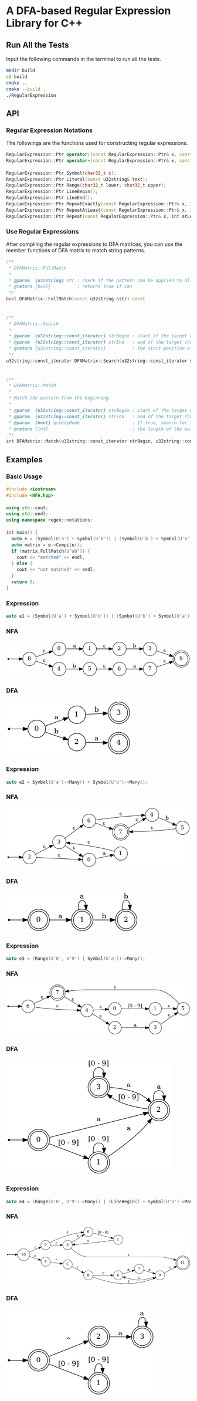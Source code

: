 # A DFA-based Regular Expression Library for C++

## Run All the Tests

Input the following commands in the terminal to run all the tests.

```bash
mkdir build
cd build
cmake ..
cmake --build .
./RegularExpression
```

## API

### Regular Expression Notations

The followings are the functions used for constructing regular expressions.

```cpp
RegularExpression::Ptr operator|(const RegularExpression::Ptr& x, const RegularExpression::Ptr& y);
RegularExpression::Ptr operator+(const RegularExpression::Ptr& x, const RegularExpression::Ptr& y);

RegularExpression::Ptr Symbol(char32_t c);
RegularExpression::Ptr Literal(const u32string& text);
RegularExpression::Ptr Range(char32_t lower, char32_t upper);
RegularExpression::Ptr LineBegin();
RegularExpression::Ptr LineEnd();
RegularExpression::Ptr RepeatExactly(const RegularExpression::Ptr& x, int times);
RegularExpression::Ptr RepeatAtLeast(const RegularExpression::Ptr& x, int times);
RegularExpression::Ptr Repeat(const RegularExpression::Ptr& x, int atLeast, int atMost);
```

### Use Regular Expressions

After compiling the regular expressions to DFA matrices, you can use the member functions of DFA matrix to match string patterns.

```cpp
/**
 * DFAMatrix::FullMatch
 * 
 * @param  {u32string} str : check if the pattern can be applied to all of the string
 * @return {bool}          : returns true if can
 */
bool DFAMatrix::FullMatch(const u32string &str) const


/**
 * DFAMatrix::Search
 *
 * @param  {u32string::const_iterator} strBegin : start of the target character range
 * @param  {u32string::const_iterator} strEnd   : end of the target character range
 * @return {u32string::const_iterator}          : The start position of the first occurrence of the pattern. It equals to "strEnd" if the pattern is not found.
 */
u32string::const_iterator DFAMatrix::Search(u32string::const_iterator strBegin, u32string::const_iterator strEnd) const


/**
 * DFAMatrix::Match
 *
 * Match the pattern from the beginning.
 *
 * @param  {u32string::const_iterator} strBegin : start of the target character range
 * @param  {u32string::const_iterator} strEnd   : end of the target character range
 * @param  {bool} greedyMode                    : If true, search for the longest match. Otherwise, return immediately once matched.
 * @return {int}                                : the length of the matched string. -1 if no match.
 */
int DFAMatrix::Match(u32string::const_iterator strBegin, u32string::const_iterator strEnd, bool greedyMode) const
```

## Examples

### Basic Usage

```cpp
#include <iostream>
#include <NFA.hpp>

using std::cout;
using std::endl;
using namespace regex::notations;

int main() {
  auto e = (Symbol(U'a') + Symbol(U'b')) | (Symbol(U'b') + Symbol(U'a'));
  auto matrix = e->Compile();
  if (matrix.FullMatch(U"ab")) {
    cout << "matched" << endl;
  } else {
    cout << "not matched" << endl;
  }
  return 0;
}
```

### Expression

```cpp
auto e1 = (Symbol(U'a') + Symbol(U'b')) | (Symbol(U'b') + Symbol(U'a'));
```

### NFA

![NFA1.png](docs/images/NFA1.png)

### DFA

![DFA1.png](docs/images/DFA1.png)

### Expression

```cpp
auto e2 = Symbol(U'a')->Many() + Symbol(U'b')->Many();
```

### NFA

![NFA2.png](docs/images/NFA2.png)

### DFA

![DFA2.png](docs/images/DFA2.png)

### Expression

```cpp
auto e3 = (Range(U'0', U'9') | Symbol(U'a'))->Many();
```

### NFA

![NFA3.png](docs/images/NFA3.png)

### DFA
![DFA3.png](docs/images/DFA3.png)

### Expression

```cpp
auto e4 = (Range(U'0', U'9')->Many() | (LineBegin() + Symbol(U'a')->Many()));
```

### NFA

![NFA4.png](docs/images/NFA4.png)

### DFA
![DFA4.png](docs/images/DFA4.png)